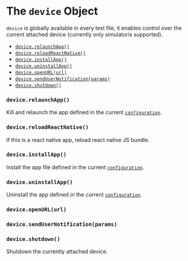 # The `device` Object

`device` is globally available in every test file, it enables control over the current attached device (currently only simulatoris supported).

- [`device.relaunchApp()`](#devicerelaunchapp)
- [`device.reloadReactNative()`](#devicereloadreactnative)
- [`device.installApp()`](#deviceinstallapp)
- [`device.uninstallApp()`](#deviceuninstallapp)
- [`device.openURL(url)`](#deviceopenurl)
- [`device.sendUserNotification(params)`](#devicesendusernotifications)
- [`device.shutdown()`](#deviceshutdown)

### `device.relaunchApp()`
Kill and relaunch the app defined in the current [`configuration`]().

### `device.reloadReactNative()`
If this is a react native app, reload react native JS bundle.

### `device.installApp()`
Install the app file defined in the current [`configuration`]().

### `device.uninstallApp()`
Uninstall the app defined in the current [`configuration`]().

### `device.openURL(url)`


### `device.sendUserNotification(params)`


### `device.shutdown()`
Shutdown the currently attached device.
